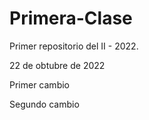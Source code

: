 # Primera-Clase
Primer repositorio del II - 2022.

22 de obtubre de 2022

Primer cambio

Segundo cambio
